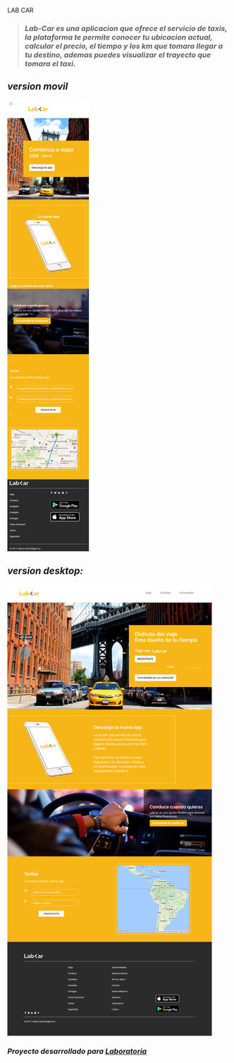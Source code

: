 LAB CAR

> ### *Lab-Car es una aplicacion que ofrece el servicio de taxis, la plataforma te permite conocer tu ubicacion actual, calcular el precio, el tiempo y los km que tomara llegar a tu destino, ademas puedes visualizar el trayecto que tomara el taxi.*

## *version movil*

![MOVIL](assets/images/version-movil.png)

## *version desktop:*

![DESKTOP](assets/images/version-web.png)



### ***Proyecto desarrollado para [Laboratoria](www.Laboratoria.la)***
